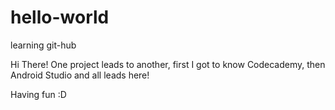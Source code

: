 # hello-world
learning git-hub

Hi There!
One project leads to another, first I got to know Codecademy, 
then Android Studio and all leads here!

Having fun :D
